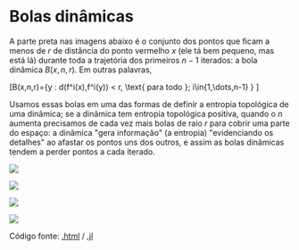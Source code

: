 # Bolas dinâmicas

A parte preta nas imagens abaixo é o conjunto dos pontos que ficam a menos de $r$ de distância do ponto vermelho $x$ (ele tá bem pequeno, mas está lá) durante toda a trajetória dos primeiros $n-1$ iterados: a bola dinâmica $B(x,n,r)$. Em outras palavras,

\[B(x,n,r)=\{y : d(f^i(x),f^i(y)) < r, \text{ para todo }\; i\in\{1,\dots,n-1\} \} \]

Usamos essas bolas em uma das formas de definir a entropia topológica de uma dinâmica; se a dinâmica tem entropia topológica positiva, quando o $n$ aumenta precisamos de cada vez mais bolas de raio $r$ para cobrir uma parte do espaço: a dinâmica "gera informação" (a entropia) "evidenciando os detalhes" ao afastar os pontos uns dos outros, e assim as bolas dinâmicas tendem a perder pontos a cada iterado.

![](1-5.png)

![](6.png)

![](7.png)

![](8.png)

Código fonte: [.html](dynamics.jl) / [.jl](notebook.jl)